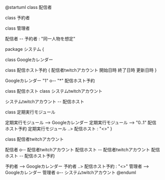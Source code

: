 @startuml
class 配信者

class 予約者

class 管理者

配信者 -- 予約者 : "同一人物を想定"

package システム {
   
  class Googleカレンダー
   
  class 配信ホスト予約 {
    配信者twitchアカウント
    開始日時
    終了日時
    更新日時
  }
   
  Googleカレンダー "1" o-- "*" 配信ホスト予約
   
   
  class 配信ホスト
  class システムtwitchアカウント

  システムtwitchアカウント -- 配信ホスト

  class 定期実行モジュール

  定期実行モジュール --> Googleカレンダー
  定期実行モジュール --> "0..1" 配信ホスト予約
  定期実行モジュール ..> 配信ホスト : "<<create>>"
}

class 配信者twitchアカウント

配信者 o-- 配信者twitchアカウント
配信ホスト -- 配信者twitchアカウント
配信ホスト -- 配信ホスト予約
   
予約者 --> Googleカレンダー
予約者 ..> 配信ホスト予約 : "<<create>>"
管理者 --> Googleカレンダー
管理者 o-- システムtwitchアカウント
@enduml
